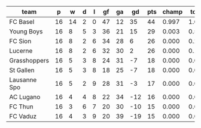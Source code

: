 |     team     | p  | w  | d | l | gf | ga | gd  | pts | champ | top2  | top3  | top4  |  5-7  | bot4  | bot3  | bot2  |
|--------------|----|----|---|---|----|----|-----|-----|-------|-------|-------|-------|-------|-------|-------|-------|
| FC Basel     | 16 | 14 | 2 | 0 | 47 | 12 |  35 |  44 | 0.997 | 1.000 | 1.000 | 1.000 | 0.000 | 0.000 | 0.000 | 0.000|
| Young Boys   | 16 |  8 | 5 | 3 | 36 | 21 |  15 |  29 | 0.003 | 0.552 | 0.830 | 0.956 | 0.043 | 0.005 | 0.001 | 0.000|
| FC Sion      | 16 |  8 | 2 | 6 | 34 | 28 |   6 |  26 | 0.000 | 0.264 | 0.615 | 0.869 | 0.125 | 0.019 | 0.006 | 0.002|
| Lucerne      | 16 |  8 | 2 | 6 | 32 | 30 |   2 |  26 | 0.000 | 0.167 | 0.458 | 0.799 | 0.190 | 0.032 | 0.011 | 0.004|
| Grasshoppers | 16 |  5 | 3 | 8 | 24 | 31 |  -7 |  18 | 0.000 | 0.004 | 0.022 | 0.081 | 0.554 | 0.550 | 0.365 | 0.199|
| St Gallen    | 16 |  5 | 3 | 8 | 18 | 25 |  -7 |  18 | 0.000 | 0.003 | 0.016 | 0.072 | 0.534 | 0.589 | 0.394 | 0.215|
| Lausanne Spo | 16 |  5 | 2 | 9 | 28 | 31 |  -3 |  17 | 0.000 | 0.009 | 0.047 | 0.157 | 0.614 | 0.384 | 0.229 | 0.115|
| AC Lugano    | 16 |  4 | 4 | 8 | 22 | 34 | -12 |  16 | 0.000 | 0.001 | 0.007 | 0.032 | 0.407 | 0.735 | 0.560 | 0.357|
| FC Thun      | 16 |  3 | 6 | 7 | 20 | 30 | -10 |  15 | 0.000 | 0.001 | 0.005 | 0.027 | 0.368 | 0.769 | 0.605 | 0.414|
| FC Vaduz     | 16 |  4 | 3 | 9 | 20 | 39 | -19 |  15 | 0.000 | 0.000 | 0.001 | 0.007 | 0.164 | 0.918 | 0.830 | 0.694|
